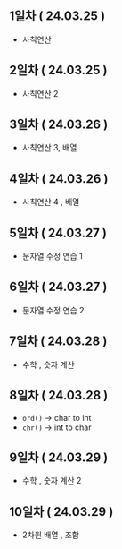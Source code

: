 ## 1일차 ( 24.03.25 )
- 사칙연산

## 2일차 ( 24.03.25 )
- 사칙연산 2

## 3일차 ( 24.03.26 )
- 사칙연산 3, 배열

## 4일차 ( 24.03.26 )
- 사칙연산 4 , 배열

## 5일차 ( 24.03.27 )
- 문자열 수정 연습 1

## 6일차 ( 24.03.27 )
- 문자열 수정 연습 2

## 7일차 ( 24.03.28 )
- 수학 , 숫자 계산

## 8일차 ( 24.03.28 )
- `ord()` -> char to int
- `chr()` -> int to char

## 9일차 ( 24.03.29 )
- 수학 , 숫자 계산 2

## 10일차 ( 24.03.29 )
- 2차원 배열 , 조합
